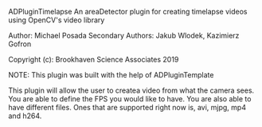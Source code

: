 ADPluginTimelapse
An areaDetector plugin for creating timelapse videos using OpenCV's video library

Author: Michael Posada
Secondary Authors: Jakub Wlodek, Kazimierz Gofron

Copyright (c): Brookhaven Science Associates 2019

NOTE: This plugin was built with the help of ADPluginTemplate

This plugin will allow the user to createa video from what the camera sees. 
You are able to define the FPS you would like to have. 
You are also able to have different files. Ones that are supported right now is, avi, mjpg, mp4 and h264.
